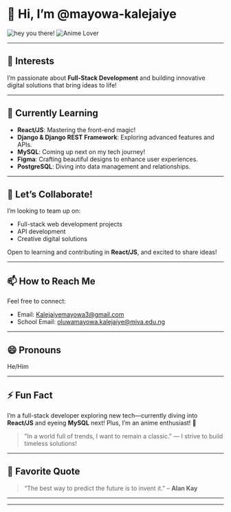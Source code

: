 # 👋 Hi, I’m **@mayowa-kalejaiye**

![hey you there!](https://www.pinterest.com/pin/444308319466586737/) <!-- Replace with a fitting image link -->
![Anime Lover](https://www.pinterest.com/pin/25895766602599282/) <!-- Replace with a fitting image link -->

---

## 👀 **Interests**
I’m passionate about **Full-Stack Development** and building innovative digital solutions that bring ideas to life!

---

## 🌱 **Currently Learning**
- **React/JS**: Mastering the front-end magic!  
- **Django & Django REST Framework**: Exploring advanced features and APIs.  
- **MySQL**: Coming up next on my tech journey!  
- **Figma**: Crafting beautiful designs to enhance user experiences.  
- **PostgreSQL**: Diving into data management and relationships.

---

## 💞 **Let’s Collaborate!**
I’m looking to team up on:
- Full-stack web development projects  
- API development  
- Creative digital solutions  

Open to learning and contributing in **React/JS**, and excited to share ideas!

---

## 📫 **How to Reach Me**
Feel free to connect:
- Email: [Kalejaiyemayowa3@gmail.com](mailto:Kalejaiyemayowa3@gmail.com)  
- School Email: [oluwamayowa.kalejaiye@miva.edu.ng](mailto:oluwamayowa.kalejaiye@miva.edu.ng)  

---

## 😄 **Pronouns**
He/Him

---

## ⚡ **Fun Fact**
I’m a full-stack developer exploring new tech—currently diving into **React/JS** and eyeing **MySQL** next! Plus, I’m an anime enthusiast! 🎉

> "In a world full of trends, I want to remain a classic." — I strive to build timeless solutions!

---

## 🌟 **Favorite Quote**
> “The best way to predict the future is to invent it.” – **Alan Kay** 

---


---


<!---
mayowa-kalejaiye/mayowa-kalejaiye is a ✨ special ✨ repository because its `README.md` (this file) appears on your GitHub profile.
You can click the Preview link to take a look at your changes.
--->
